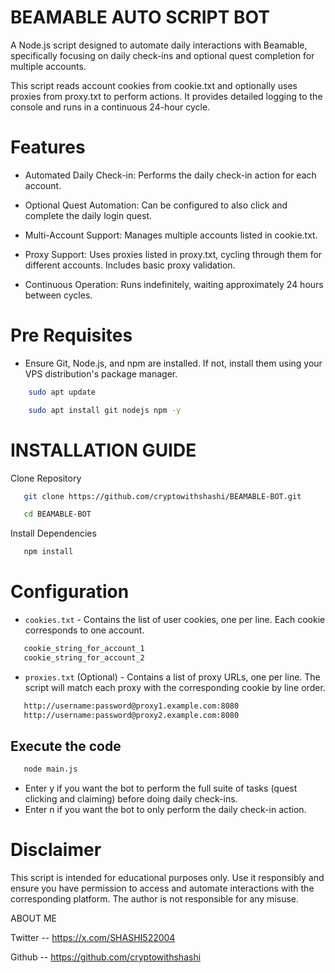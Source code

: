 
# BEAMABLE AUTO SCRIPT BOT

A Node.js script designed to automate daily interactions with Beamable, specifically focusing on daily check-ins and optional quest completion for multiple accounts.

This script reads account cookies from cookie.txt and optionally uses proxies from proxy.txt to perform actions. It provides detailed logging to the console and runs in a continuous 24-hour cycle.

# Features

- Automated Daily Check-in: Performs the daily check-in action for each account.

- Optional Quest Automation: Can be configured to also click and complete the daily login quest.

- Multi-Account Support: Manages multiple accounts listed in cookie.txt.

- Proxy Support: Uses proxies listed in proxy.txt, cycling through them for different accounts. Includes basic proxy validation.

- Continuous Operation: Runs indefinitely, waiting approximately 24 hours between cycles.

# Pre Requisites

- Ensure Git, Node.js, and npm are installed. If not, install them using your VPS distribution's package manager.

```bash
    sudo apt update
```
```bash
    sudo apt install git nodejs npm -y
```
# INSTALLATION GUIDE

Clone Repository

```bash
   git clone https://github.com/cryptowithshashi/BEAMABLE-BOT.git
```

```bash
   cd BEAMABLE-BOT
```

Install Dependencies

```bash
   npm install
```


# Configuration

- `cookies.txt` - Contains the list of user cookies, one per line. Each cookie corresponds to one account.

```bash
   cookie_string_for_account_1
   cookie_string_for_account_2
```

- `proxies.txt` (Optional) - Contains a list of proxy URLs, one per line. The script will match each proxy with the corresponding cookie by line order.

```bash
   http://username:password@proxy1.example.com:8080
   http://username:password@proxy2.example.com:8080
```


## Execute the code

```bash
   node main.js
```

- Enter y if you want the bot to perform the full suite of tasks (quest clicking and claiming) before doing daily check-ins.
- Enter n if you want the bot to only perform the daily check-in action.


# Disclaimer

This script is intended for educational purposes only. Use it responsibly and ensure you have permission to access and automate interactions with the corresponding platform. The author is not responsible for any misuse.



ABOUT ME

Twitter -- https://x.com/SHASHI522004

Github -- https://github.com/cryptowithshashi
